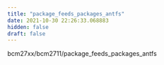 ```yaml
---
title: "package_feeds_packages_antfs"
date: 2021-10-30 22:26:33.068883
hidden: false
draft: false
---
```


bcm27xx/bcm2711/package_feeds_packages_antfs

